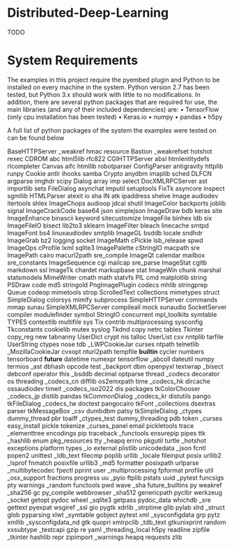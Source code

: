 # Distributed-Deep-Learning

TODO


# System Requirements

The examples in this project require the pyembed plugin and Python to be installed on every machine in the system. Python version 2.7 has been tested, but Python 3.x should work with little to no modifications. In addition, there are several python packages that are required for use, the main libraries (and any of their included dependencies) are:
•	TensorFlow (only cpu installation has been tested)
•	Keras.io
•	numpy
•	pandas
•	h5py 

A full list of python packages of the system the examples were tested on can be found below



BaseHTTPServer      _weakref            hmac                resource
Bastion             _weakrefset         hotshot             rexec
CDROM               abc                 html5lib            rfc822
CGIHTTPServer       absl                htmlentitydefs      rlcompleter
Canvas              aifc                htmllib             robotparser
ConfigParser        antigravity         httplib             runpy
Cookie              antlr               ihooks              samba
Crypto              anydbm              imaplib             sched
DLFCN               argparse            imghdr              scipy
Dialog              array               imp                 select
DocXMLRPCServer     ast                 importlib           sets
FileDialog          asynchat            imputil             setuptools
FixTk               asyncore            inspect             sgmllib
HTMLParser          atexit              io                  sha
IN                  atk                 ipaddress           shelve
Image               audiodev            itertools           shlex
ImageChops          audioop             jdcal               shutil
ImageColor          backports           joblib              signal
ImageCrackCode      base64              json                simplejson
ImageDraw           bdb                 keras               site
ImageEnhance        binascii            keyword             sitecustomize
ImageFile           binhex              ldb                 six
ImageFileIO         bisect              lib2to3             sklearn
ImageFilter         bleach              linecache           smtpd
ImageFont           bs4                 linuxaudiodev       smtplib
ImageGL             bsddb               locale              sndhdr
ImageGrab           bz2                 logging             socket
ImageMath           cPickle             lsb_release         spwd
ImageOps            cProfile            lxml                sqlite3
ImagePalette        cStringIO           macpath             sre
ImagePath           cairo               macurl2path         sre_compile
ImageQt             calendar            mailbox             sre_constants
ImageSequence       cgi                 mailcap             sre_parse
ImageStat           cgitb               markdown            ssl
ImageTk             chardet             markupbase          stat
ImageWin            chunk               marshal             statsmodels
MimeWriter          cmath               math                statvfs
PIL                 cmd                 matplotlib          string
PSDraw              code                md5                 stringold
PngImagePlugin      codecs              mhlib               stringprep
Queue               codeop              mimetools           strop
ScrolledText        collections         mimetypes           struct
SimpleDialog        colorsys            mimify              subprocess
SimpleHTTPServer    commands            mmap                sunau
SimpleXMLRPCServer  compileall          mock                sunaudio
SocketServer        compiler            modulefinder        symbol
StringIO            concurrent          mpl_toolkits        symtable
TYPES               contextlib          multifile           sys
Tix                 contrib             multiprocessing     sysconfig
Tkconstants         cookielib           mutex               syslog
Tkdnd               copy                netrc               tables
Tkinter             copy_reg            new                 tabnanny
UserDict            crypt               nis                 talloc
UserList            csv                 nntplib             tarfile
UserString          ctypes              nose                tdb
_LWPCookieJar       curses              ntpath              telnetlib
_MozillaCookieJar   cvxopt              nturl2path          tempfile
__builtin__         cycler              numbers             tensorboard
__future__          datetime            numexpr             tensorflow
_abcoll             dateutil            numpy               termios
_ast                dbhash              opcode              test
_backport           dbm                 openpyxl            textwrap
_bisect             debconf             operator            this
_bsddb              decimal             optparse            thread
_codecs             decorator           os                  threading
_codecs_cn          difflib             os2emxpath          time
_codecs_hk          dircache            ossaudiodev         timeit
_codecs_iso2022     dis                 packages            tkColorChooser
_codecs_jp          distlib             pandas              tkCommonDialog
_codecs_kr          distutils           pango               tkFileDialog
_codecs_tw          doctest             pangocairo          tkFont
_collections        dsextras            parser              tkMessageBox
_csv                dumbdbm             patsy               tkSimpleDialog
_ctypes             dummy_thread        pbr                 toaiff
_ctypes_test        dummy_threading     pdb                 token
_curses             easy_install        pickle              tokenize
_curses_panel       email               pickletools         trace
_elementtree        encodings           pip                 traceback
_functools          ensurepip           pipes               ttk
_hashlib            enum                pkg_resources       tty
_heapq              errno               pkgutil             turtle
_hotshot            exceptions          platform            types
_io                 external            plistlib            unicodedata
_json               fcntl               popen2              unittest
_ldb_text           filecmp             poplib              urllib
_locale             fileinput           posix               urllib2
_lsprof             fnmatch             posixfile           urllib3
_md5                formatter           posixpath           urlparse
_multibytecodec     fpectl              pprint              user
_multiprocessing    fpformat            profile             util
_osx_support        fractions           progress            uu
_pyio               ftplib              pstats              uuid
_pytest             funcsigs            pty                 warnings
_random             functools           pwd                 wave
_sha                future_builtins     py                  weakref
_sha256             gc                  py_compile          webbrowser
_sha512             genericpath         pyclbr              werkzeug
_socket             getopt              pydoc               wheel
_sqlite3            getpass             pydoc_data          whichdb
_sre                gettext             pyexpat             wsgiref
_ssl                gio                 pygtk               xdrlib
_strptime           glib                pylab               xlrd
_struct             glob                pyparsing           xlwt
_symtable           gobject             pytest              xml
_sysconfigdata      grp                 pytz                xmllib
_sysconfigdata_nd   gtk                 quopri              xmlrpclib
_tdb_text           gtkunixprint        random              xxsubtype
_testcapi           gzip                re                  yaml
_threading_local    h5py                readline            zipfile
_tkinter            hashlib             repr                zipimport
_warnings           heapq               requests            zlib